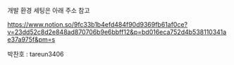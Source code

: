 개발 환경 세팅은 아래 주소 참고

https://www.notion.so/9fc33b1b4efd484f90d9369fb61af0ce?v=23dd52c8d2e848ad870706b9e6bbff12&p=bd016eca752d4b538110341ae37a975f&pm=s

박찬호 : tareun3406
